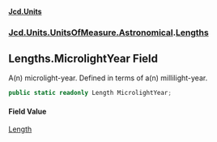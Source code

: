 #### [Jcd.Units](index.md 'index')
### [Jcd.Units.UnitsOfMeasure.Astronomical](Jcd.Units.UnitsOfMeasure.Astronomical.md 'Jcd.Units.UnitsOfMeasure.Astronomical').[Lengths](Jcd.Units.UnitsOfMeasure.Astronomical.Lengths.md 'Jcd.Units.UnitsOfMeasure.Astronomical.Lengths')

## Lengths.MicrolightYear Field

A(n) microlight-year. Defined in terms of a(n) millilight-year.

```csharp
public static readonly Length MicrolightYear;
```

#### Field Value
[Length](Jcd.Units.UnitTypes.Length.md 'Jcd.Units.UnitTypes.Length')